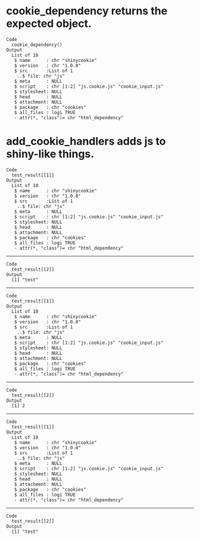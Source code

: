 # cookie_dependency returns the expected object.

    Code
      cookie_dependency()
    Output
      List of 10
       $ name      : chr "shinycookie"
       $ version   : chr "1.0.0"
       $ src       :List of 1
        ..$ file: chr "js"
       $ meta      : NULL
       $ script    : chr [1:2] "js.cookie.js" "cookie_input.js"
       $ stylesheet: NULL
       $ head      : NULL
       $ attachment: NULL
       $ package   : chr "cookies"
       $ all_files : logi TRUE
       - attr(*, "class")= chr "html_dependency"

# add_cookie_handlers adds js to shiny-like things.

    Code
      test_result[[1]]
    Output
      List of 10
       $ name      : chr "shinycookie"
       $ version   : chr "1.0.0"
       $ src       :List of 1
        ..$ file: chr "js"
       $ meta      : NULL
       $ script    : chr [1:2] "js.cookie.js" "cookie_input.js"
       $ stylesheet: NULL
       $ head      : NULL
       $ attachment: NULL
       $ package   : chr "cookies"
       $ all_files : logi TRUE
       - attr(*, "class")= chr "html_dependency"

---

    Code
      test_result[[2]]
    Output
      [1] "test"

---

    Code
      test_result[[1]]
    Output
      List of 10
       $ name      : chr "shinycookie"
       $ version   : chr "1.0.0"
       $ src       :List of 1
        ..$ file: chr "js"
       $ meta      : NULL
       $ script    : chr [1:2] "js.cookie.js" "cookie_input.js"
       $ stylesheet: NULL
       $ head      : NULL
       $ attachment: NULL
       $ package   : chr "cookies"
       $ all_files : logi TRUE
       - attr(*, "class")= chr "html_dependency"

---

    Code
      test_result[[2]]
    Output
      [1] 2

---

    Code
      test_result[[1]]
    Output
      List of 10
       $ name      : chr "shinycookie"
       $ version   : chr "1.0.0"
       $ src       :List of 1
        ..$ file: chr "js"
       $ meta      : NULL
       $ script    : chr [1:2] "js.cookie.js" "cookie_input.js"
       $ stylesheet: NULL
       $ head      : NULL
       $ attachment: NULL
       $ package   : chr "cookies"
       $ all_files : logi TRUE
       - attr(*, "class")= chr "html_dependency"

---

    Code
      test_result[[2]]
    Output
      [1] "test"

